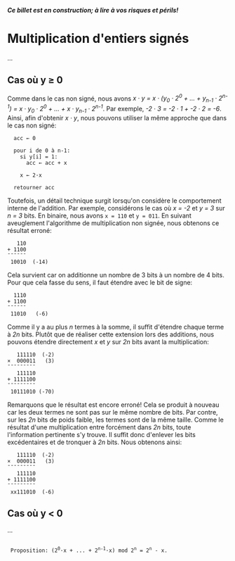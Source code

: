  ___Ce billet est en construction; à lire à vos risques et périls!___

# Multiplication d'entiers signés

...

## Cas où y ≥ 0

Comme dans le cas non signé, nous avons
_x · y = x · (y<sub>0</sub> · 2<sup>0</sup> + ... + y<sub>n-1</sub> · 2<sup>n-1</sup>) = x · y<sub>0</sub> · 2<sup>0</sup> + ... + x · y<sub>n-1</sub> · 2<sup>n-1</sup>_.
Par exemple, _-2 · 3 = -2 · 1 + -2 · 2 = -6_.
Ainsi, afin d'obtenir _x · y_, nous pouvons utiliser la même approche que dans le cas non signé:

```
  acc ← 0
  
  pour i de 0 à n-1:
    si y[i] = 1:
      acc ← acc + x
      
    x ← 2·x
      
  retourner acc
```

Toutefois, un détail technique surgit lorsqu'on considère le comportement interne de l'addition. Par exemple, considérons
le cas où _x = -2_ et _y = 3_ sur _n = 3_ bits. En binaire, nous avons ```x = 110``` et ```y = 011```. En suivant aveuglement l'algorithme
de multiplication non signée, nous obtenons ce résultat erroné:

```
   110
+ 1100
¯¯¯¯¯¯
 10010  (-14) 
```

Cela survient car on additionne un nombre de 3 bits à un nombre de 4 bits. Pour que cela fasse du sens, il faut étendre avec le bit de signe:

```
  1110
+ 1100
¯¯¯¯¯¯
 11010   (-6)
```

Comme il y a au plus _n_ termes à la somme, il suffit d'étendre chaque terme à _2n_ bits. Plutôt que de réaliser cette extension lors des additions, nous pouvons
étendre directement _x_ et _y_ sur _2n_ bits avant la multiplication:

```
   111110  (-2)
×  000011   (3)
¯¯¯¯¯¯¯¯¯
   111110
+ 1111100
¯¯¯¯¯¯¯¯¯
 10111010 (-70)
```

Remarquons que le résultat est encore erroné! Cela se produit à nouveau car les deux termes ne sont pas sur le même nombre de bits.
Par contre, sur les _2n_ bits de poids faible, les termes sont de la même taille. Comme le résultat d'une multiplication entre
forcément dans _2n_ bits, toute l'information pertinente s'y trouve. Il suffit donc d'enlever les bits excédentaires et de tronquer
à _2n_ bits. Nous obtenons ainsi:

```
   111110  (-2)
×  000011   (3)
¯¯¯¯¯¯¯¯¯
   111110
+ 1111100
¯¯¯¯¯¯¯¯¯
 xx111010  (-6)  
```

## Cas où y < 0

...

<code>
 Proposition: (2<sup>0</sup>·x + ... + 2<sup>n-1</sup>·x) mod 2<sup>n</sup> = 2<sup>n</sup> - x.
</code>
